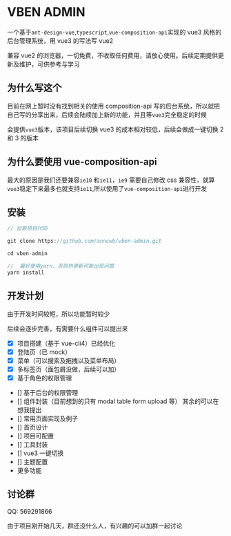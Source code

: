 # VBEN ADMIN

一个基于`ant-design-vue`,`typescript`,`vue-composition-api`实现的 vue3 风格的后台管理系统，用 vue3 的写法写 vue2

兼容 vue2 的浏览器，一切免费，不收取任何费用，请放心使用。后续定期提供更新及维护，可供参考与学习

## 为什么写这个

目前在网上暂时没有找到相关的使用 composition-api 写的后台系统，所以就把自己写的分享出来，后续会陆续加上新的功能，并且等`vue3`完全稳定的时候

会提供`vue3`版本，该项目后续切换 vue3 的成本相对较低，后续会做成一键切换 2 和 3 的版本

## 为什么要使用 vue-composition-api

最大的原因是我们还要兼容`ie10` 和`ie11`，`ie9` 需要自己修改 css 兼容性，就算 `vue3`稳定下来最多也就支持`ie11`,所以使用了`vue-composition-api`进行开发

## 安装

```js
// 拉取项目代码

git clone https://github.com/anncwb/vben-admin.git

cd vben-admin

//  最好使用yarn，否则热更新可能出现问题
yarn install

```

## 开发计划

由于开发时间较短，所以功能暂时较少

后续会逐步完善，有需要什么组件可以提出来

- [x] 项目搭建（基于 vue-cli4）已经优化
- [x] 登陆页（已 mock）
- [x] 菜单（可以搜索及拖拽以及菜单布局）
- [x] 多标签页（面包屑没做，后续可以加）
- [x] 基于角色的权限管理
- [] 基于后台的权限管理
- [] 组件封装（目前想到的只有 modal table form upload 等） 其余的可以在想我提出
- [] 常用页面实现及例子
- [] 首页设计
- [] 项目可配置
- [] 工具封装
- [] vue3 一键切换
- [] 主题配置
- 更多功能

## 讨论群

QQ: 569291866

由于项目刚开始几天，群还没什么人，有兴趣的可以加群一起讨论
